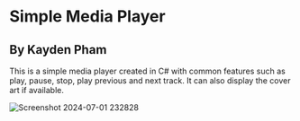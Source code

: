 # Simple Media Player
## By Kayden Pham


This is a simple media player created in C# with common features such as play, pause, stop, play previous and next track. It can also display the cover art if available.

![Screenshot 2024-07-01 232828](https://github.com/xx90three/Music-Player/assets/131922557/f7908fc6-5150-4db5-8611-285d416d089c)

